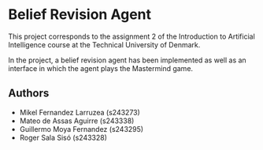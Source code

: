 
# Belief Revision Agent

This project corresponds to the assignment 2 of the Introduction to Artificial Intelligence course at the Technical University of Denmark.

In the project, a belief revision agent has been implemented as well as an interface in which the agent plays the Mastermind game.

## Authors

- Mikel Fernandez Larruzea (s243273)
- Mateo de Assas Aguirre (s243338)
- Guillermo Moya Fernandez (s243295)
- Roger Sala Sisó (s243328)

